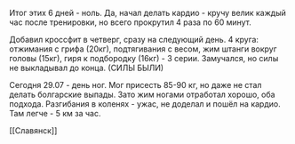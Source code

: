 Итог этих 6 дней - ноль. Да, начал делать кардио - кручу велик каждый час после тренировки, но всего прокрутил 4 раза по 60 минут.

Добавил кроссфит в четверг, сразу на следующий день. 4 круга: отжимания с грифа (20кг), подтягивания с весом, жим штанги вокруг головы (15кг), гиря к подбородку (16кг) - 3 серии. Замучался, но силы не выкладывал до конца. (СИЛЫ БЫЛИ)

Сегодня 29.07 - день ног. Мог присесть 85-90 кг, но даже не стал делать болгарские выпады. Зато жим ногами отработал хорошо, оба подхода. Разгибания в коленях - ужас, не доделал и пошёл на кардио. Там легче - 5 км за час.

[[Славянск]]